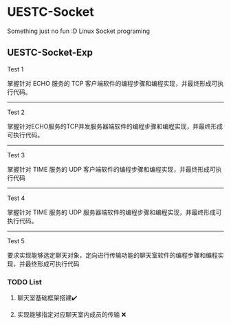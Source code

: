 # UESTC-Socket

Something just no fun :D   Linux Socket programing 

UESTC-Socket-Exp
---
Test 1

掌握针对 ECHO 服务的 TCP 客户端软件的编程步骤和编程实现，并最终形成可执行代码。


---
Test 2

掌握针对ECHO服务的TCP并发服务器端软件的编程步骤和编程实现，并最终形成可执行代码。

---
Test 3

掌握针对 TIME 服务的 UDP 客户端软件的编程步骤和编程实现，并最终形成可执行代码

---
Test 4

掌握针对 TIME 服务的 UDP 服务器端软件的编程步骤和编程实现，并最终形成可执行代码。

---
Test 5

 要求实现能够选定聊天对象，定向进行传输功能的聊天室软件的编程步骤和编程实现，并最终形成可执行代码
 
### TODO List
 
 1. 聊天室基础框架搭建:heavy_check_mark:
 
 2. 实现能够指定对应聊天室内成员的传输 :x: 
